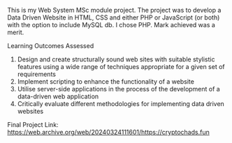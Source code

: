 This is my Web System MSc module project. The project was to develop a Data Driven Website in HTML, CSS and either PHP or JavaScript (or both) with the option to include MySQL db. I chose PHP. Mark achieved was a merit.

Learning Outcomes Assessed
1. Design and create structurally sound web sites with suitable stylistic features using a wide range of techniques
appropriate for a given set of requirements
2. Implement scripting to enhance the functionality of a website
3. Utilise server-side applications in the process of the development of a data-driven web application
4. Critically evaluate different methodologies for implementing data driven websites

Final Project Link: https://web.archive.org/web/20240324111601/https://cryptochads.fun